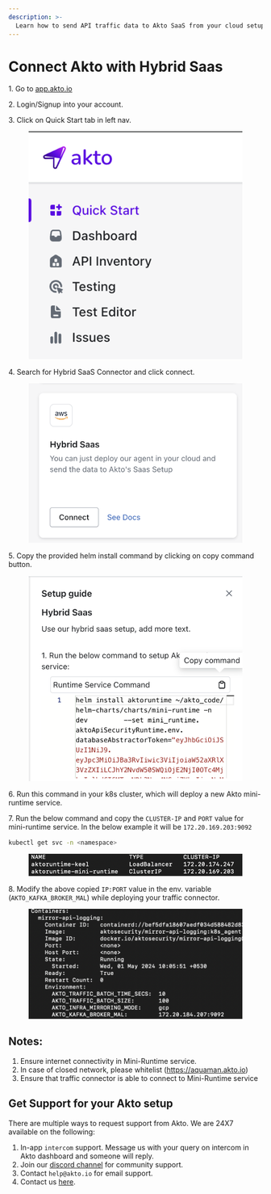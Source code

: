 ```yaml
---
description: >-
  Learn how to send API traffic data to Akto SaaS from your cloud setup.
---
```


# Connect Akto with Hybrid Saas

1\. Go to [app.akto.io](https://app.akto.io)

2\. Login/Signup into your account.

3\. Click on Quick Start tab in left nav.

<figure><img src="../../.gitbook/assets/Quick-Start.png" alt=""><figcaption></figcaption></figure>

4\. Search for Hybrid SaaS Connector and click connect.

<figure><img src="../../.gitbook/assets/HybridSaaSConnector.png" alt=""><figcaption></figcaption></figure>

5\. Copy the provided helm install command by clicking on copy command button.

<figure><img src="../../.gitbook/assets/Mini-Runtime-Helm.png" alt=""><figcaption></figcaption></figure>

6\. Run this command in your k8s cluster, which will deploy a new Akto mini-runtime service. 

7\. Run the below command and copy the `CLUSTER-IP` and `PORT` value for mini-runtime service. In the below example it will be `172.20.169.203:9092`

```bash
kubectl get svc -n <namespace>
```

<figure><img src="../../.gitbook/assets/Mini-Runtime-Ip1.png" alt=""><figcaption></figcaption></figure>

8\. Modify the above copied `IP:PORT` value in the env. variable (`AKTO_KAFKA_BROKER_MAL`) while deploying your traffic connector. 

<figure><img src="../../.gitbook/assets/Mini-Runtime-Ip2.png" alt=""><figcaption></figcaption></figure>

## Notes: 

1. Ensure internet connectivity in Mini-Runtime service.
2. In case of closed network, please whitelist (https://aquaman.akto.io)
3. Ensure that traffic connector is able to connect to Mini-Runtime service


## Get Support for your Akto setup

There are multiple ways to request support from Akto. We are 24X7 available on the following:

1. In-app `intercom` support. Message us with your query on intercom in Akto dashboard and someone will reply.
2. Join our [discord channel](https://www.akto.io/community) for community support.
3. Contact `help@akto.io` for email support.
4. Contact us [here](https://www.akto.io/contact-us).
